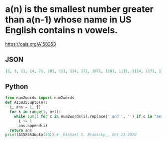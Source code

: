 # a\(n\) is the smallest number greater than a\(n\-1\) whose name in US English contains n vowels\.
https://oeis.org/A158353
## JSON
```JSON
[2, 3, 11, 14, 71, 101, 111, 114, 171, 1071, 1101, 1111, 1114, 1171, 11171, 14171, 71171, 101171, 111171, 114171, 171171, 1071171, 1101171, 1111171, 1114171, 1171171, 11171171, 14171171, 71171171, 101171171, 111171171, 114171171, 171171171, 1071171171, 1101171171]
```
## Python
```Python
from num2words import num2words
def A158353upto(n):
  i, ans = 1, []
  for k in range(1, n+1):
    while sum(1 for c in num2words(i).replace(' and ', '') if c in "aeiouy") != k:
      i += 1
      ans.append(i)
  return ans
print(A158353upto(20)) # _Michael S. Branicky_, Oct 23 2020
```
